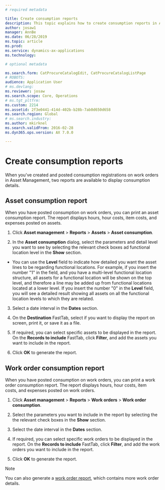 ```yaml
---
# required metadata

title: Create consumption reports
description: This topic explains how to create consumption reports in Asset Management.
author: josaw1
manager: AnnBe
ms.date: 06/28/2019
ms.topic: article
ms.prod: 
ms.service: dynamics-ax-applications
ms.technology: 

# optional metadata

ms.search.form: CatProcureCatalogEdit, CatProcureCatalogListPage
# ROBOTS: 
audience: Application User
# ms.devlang: 
ms.reviewer: josaw
ms.search.scope: Core, Operations
# ms.tgt_pltfrm: 
ms.custom: 2214
ms.assetid: 2f3e0441-414d-402b-b28b-7ab0d650d658
ms.search.region: Global
# ms.search.industry: 
ms.author: mkirknel
ms.search.validFrom: 2016-02-28
ms.dyn365.ops.version: AX 7.0.0

---
```


# Create consumption reports

When you've created and posted consumption registrations on work orders in Asset Management, two reports are available to display consumption details.


## Asset consumption report

When you have posted consumption on work orders, you can print an asset consumption report. The report displays hours, hour costs, item costs, and expenses posted on assets.

1. Click **Asset management** > **Reports** > **Assets** > **Asset consumption**.

2. In the **Asset consumption** dialog, select the parameters and detail level you want to see by selecting the relevant check boxes ad functional location level in the **Show** section.
- You can use the **Level** field to indicate how detailed you want the asset lines to be regarding functional locations. For example, if you insert the number "1" in the field, and you have a multi-level functional location structure, all assets for a functional location will be shown on the top level, and therefore a line may be added up from functional locations located at a lower level. If you insert the number "0" in the **Level** field, you will see a detailed result showing all assets on all the functional location levels to which they are related.

3. Select a date interval in the **Dates** section.

4. On the **Destination** FastTab, select if you want to display the report on screen, print it, or save it as a file.

4. If required, you can select specific assets to be displayed in the report. On the **Records to include** FastTab, click **Filter**, and add the assets you want to include in the report.

5. Click **OK** to generate the report.


## Work order consumption report

When you have posted consumption on work orders, you can print a work order consumption report. The report displays hours, hour costs, item costs, and expenses posted on work orders.

1. Click **Asset management** > **Reports** > **Work orders** > **Work order consumption**.

2. Select the parameters you want to include in the report by selecting the the relevant check boxes in the **Show** section.

3. Select the date interval in the **Dates** section.

4. If required, you can select specific work orders to be displayed in the report. On the **Records to include** FastTab, click **Filter**, and add the work orders you want to include in the report.

5. Click **OK** to generate the report.

>[!NOTE]
>You can also generate a [work order report](../work-orders/work-order-report.md), which contains more work order details.

